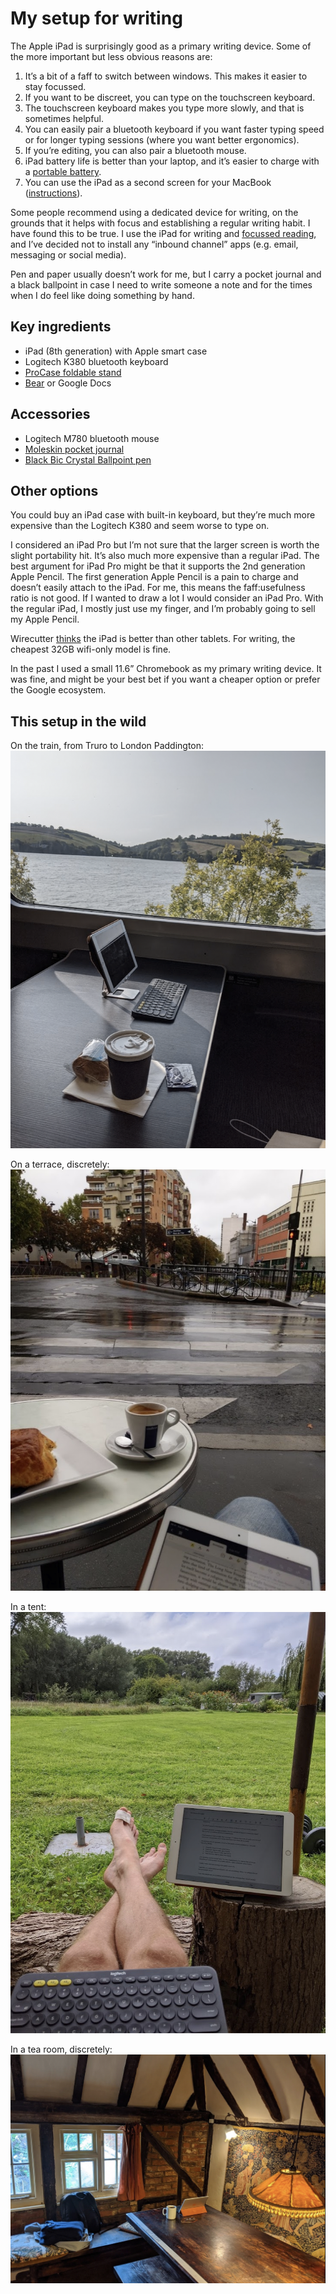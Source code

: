 # My setup for writing
The Apple iPad is surprisingly good as a primary writing device. Some of the more important but less obvious reasons are:

1. It’s a bit of a faff to switch between windows. This makes it easier to stay focussed.
2. If you want to be discreet, you can type on the touchscreen keyboard.
3. The touchscreen keyboard makes you type more slowly, and that is sometimes helpful.
4. You can easily pair a bluetooth keyboard if you want faster typing speed or for longer typing sessions (where you want better ergonomics).
5. If you’re editing, you can also pair a bluetooth mouse.
6. iPad battery life is better than your laptop, and it’s easier to charge with a [portable battery](buy-a-portable-battery.md).
7. You can use the iPad as a second screen for your MacBook ([instructions](https://support.apple.com/en-gb/HT210380)).

Some people recommend using a dedicated device for writing, on the grounds that it helps with focus and establishing a regular writing habit. I have found this to be true. I use the iPad for writing and [focussed reading](my-setup-for-reading-highlighting-and-annotation.md), and I’ve decided not to install any “inbound channel” apps (e.g. email, messaging or social media).

Pen and paper usually doesn’t work for me, but I carry a pocket journal and a black ballpoint in case I need to write someone a note and for the times when I do feel like doing something by hand. 

## Key ingredients
* iPad (8th generation) with Apple smart case
* Logitech K380 bluetooth keyboard
* [ProCase foldable stand](https://www.amazon.co.uk/gp/product/B08CH245V4/ref=ppx_yo_dt_b_asin_title_o02_s00?ie=UTF8&psc=1)
* [Bear](https://bear.app/) or Google Docs 

## Accessories
* Logitech M780 bluetooth mouse
* [Moleskin pocket journal](https://gb.moleskine.com/cahier-journals-tender-yellow/p1637)
* [Black Bic Crystal Ballpoint pen](https://www.amazon.co.uk/Bic-Crystal-Ballpoint-Medium-Point/dp/B00903C416?th=1)

## Other options
You could buy an iPad case with built-in keyboard, but they’re much more expensive than the Logitech K380 and seem worse to type on.

I considered an iPad Pro but I’m not sure that the larger screen is worth the slight portability hit. It’s also much more expensive than a regular iPad. The best argument for iPad Pro might be that it supports the 2nd generation Apple Pencil. The first generation Apple Pencil is a pain to charge and doesn’t easily attach to the iPad. For me, this means the faff:usefulness ratio is not good. If I wanted to draw a lot I would consider an iPad Pro. With the regular iPad, I mostly just use my finger, and I’m probably going to sell my Apple Pencil. 

Wirecutter [thinks](https://www.nytimes.com/wirecutter/reviews/the-ipad-is-the-best-tablet/) the iPad is better than other tablets. For writing, the cheapest 32GB wifi-only model is fine.

In the past I used a small 11.6” Chromebook as my primary writing device. It was fine, and might be your best bet if you want a cheaper option or prefer the Google ecosystem. 

## This setup in the wild
On the train, from Truro to London Paddington:
![](../images/2D4E9F18-85EA-4684-8A26-F4FDCBFD683B-89894-0004DE34C06B7F4C/8354F484-5A63-4C8E-8572-CE44AB93F59A.png)

On a terrace, discretely:
![](../images/39C29692-930F-4B19-9714-0F3A47485A58-89894-0004DE7AC427F5DD/580E6A8F-052C-4B15-AC72-14EAB23BD776.png)

In a tent:
![](../images/E53340A3-F4B3-4D36-B17D-9A03693F63D1-89894-0004DC5EDD539BB5/E432F67B-5F01-4A6E-B202-42A0902C211F.png)

In a tea room, discretely:
![](../images/32F57991-AACA-4591-9A8B-C4260B40E95E-89894-0004DC66649C1B74/CCD5920D-B7B6-407B-A255-09915278B60E.png)



<!-- #web/useful -->

<!-- {BearID:my-setup-for-writing.md} -->

